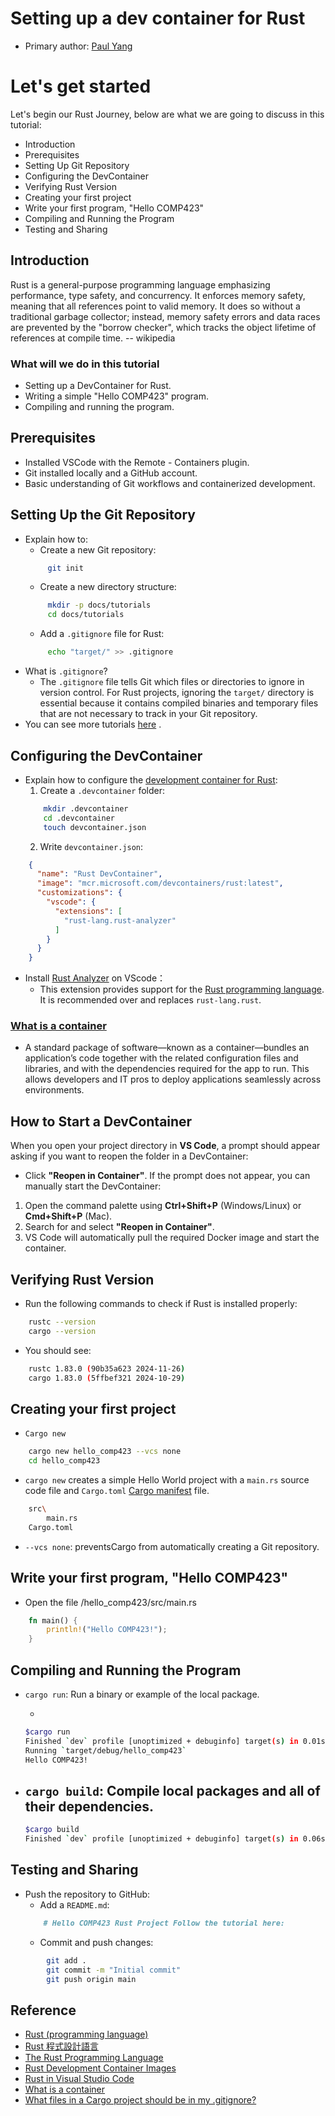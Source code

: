 # Setting up a dev container for Rust

* Primary author: [Paul Yang](https://github.com/Paulyang80)

# Let's get started

Let's begin our Rust Journey, below are what we are going to discuss in this tutorial:
- Introduction
- Prerequisites
- Setting Up Git Repository
- Configuring the DevContainer
- Verifying Rust Version
- Creating your first project
- Write your first program, "Hello COMP423"
- Compiling and Running the Program
- Testing and Sharing

## Introduction
Rust is a general-purpose programming language emphasizing performance, type safety, and concurrency. It enforces memory safety, meaning that all references point to valid memory. It does so without a traditional garbage collector; instead, memory safety errors and data races are prevented by the "borrow checker", which tracks the object lifetime of references at compile time. -- wikipedia

### What will we do in this tutorial
- Setting up a DevContainer for Rust.
- Writing a simple "Hello COMP423" program.
- Compiling and running the program.

## Prerequisites
- Installed VSCode with the Remote - Containers plugin.
- Git installed locally and a GitHub account.
- Basic understanding of Git workflows and containerized development.

## Setting Up the Git Repository
- Explain how to:
    - Create a new Git repository:
	```Bash
	     git init 
	```
    - Create a new directory structure:
    ```Bash
         mkdir -p docs/tutorials 
         cd docs/tutorials
	```
    - Add a `.gitignore` file for Rust:
	```Bash
		 echo "target/" >> .gitignore
	```
- What is `.gitignore`?
	- The `.gitignore` file tells Git which files or directories to ignore in version control. For Rust projects, ignoring the `target/` directory is essential because it contains compiled binaries and temporary files that are not necessary to track in your Git repository.
- You can see more tutorials [here](https://git-scm.com/docs/gittutorial) .
## Configuring the DevContainer
- Explain how to configure the [development container for Rust](https://hub.docker.com/r/microsoft/devcontainers-rust):
	1. Create a `.devcontainer` folder:
	```Bash
		mkdir .devcontainer
		cd .devcontainer
		touch devcontainer.json
	```
	2. Write `devcontainer.json`:
```Json
	{
	  "name": "Rust DevContainer",
	  "image": "mcr.microsoft.com/devcontainers/rust:latest",
	  "customizations": {
	    "vscode": {
	      "extensions": [
	        "rust-lang.rust-analyzer"
	      ]
	    }
	  }
	}
```
- Install [Rust Analyzer](https://marketplace.visualstudio.com/items?itemName=rust-lang.rust-analyzer) on VScode：
	- This extension provides support for the [Rust programming language](https://www.rust-lang.org/). It is recommended over and replaces `rust-lang.rust`.
### [What is a container](https://azure.microsoft.com/en-us/resources/cloud-computing-dictionary/what-is-a-container)
- A standard package of software—known as a container—bundles an application’s code together with the related configuration files and libraries, and with the dependencies required for the app to run. This allows developers and IT pros to deploy applications seamlessly across environments.
## How to Start a DevContainer
When you open your project directory in **VS Code**, a prompt should appear asking if you want to reopen the folder in a DevContainer:
- Click **"Reopen in Container"**.
If the prompt does not appear, you can manually start the DevContainer:
1. Open the command palette using **Ctrl+Shift+P** (Windows/Linux) or **Cmd+Shift+P** (Mac).
2. Search for and select **"Reopen in Container"**.
3. VS Code will automatically pull the required Docker image and start the container.

## Verifying Rust Version
- Run the following commands to check if Rust is installed properly:
```bash
    rustc --version 
    cargo --version
```
- You should see:
```Bash
	rustc 1.83.0 (90b35a623 2024-11-26)
	cargo 1.83.0 (5ffbef321 2024-10-29)
```
## Creating your first project
- `Cargo new`
```Bash
	cargo new hello_comp423 --vcs none
	cd hello_comp423
```
- `cargo new` creates a simple Hello World project with a `main.rs` source code file and `Cargo.toml` [Cargo manifest](https://doc.rust-lang.org/cargo/reference/manifest.html) file.
```Bash
	src\
	    main.rs
	Cargo.toml
```
- `--vcs none`: preventsCargo from automatically creating a Git repository.

## Write your first program, "Hello COMP423"
- Open the file /hello_comp423/src/main.rs
```Rust
	fn main() {
	    println!("Hello COMP423!");
	}
```
## Compiling and Running the Program
- `cargo run`: Run a binary or example of the local package.
	- ```
	```Bash
	$cargo run
	Finished `dev` profile [unoptimized + debuginfo] target(s) in 0.01s
    Running `target/debug/hello_comp423`
	Hello COMP423!
	```
- `cargo build`: Compile local packages and all of their dependencies.
	- 
	```Bash
	$cargo build
    Finished `dev` profile [unoptimized + debuginfo] target(s) in 0.06s
	```

## Testing and Sharing
- Push the repository to GitHub:
    - Add a `README.md`:
    ```Markdown
        # Hello COMP423 Rust Project Follow the tutorial here:
	```
    - Commit and push changes:
```Bash
        git add . 
        git commit -m "Initial commit" 
        git push origin main
```
## Reference
- [Rust (programming language)](https://en.wikipedia.org/wiki/Rust_(programming_language))
- [Rust 程式設計語言](https://rust-lang.tw/book-tw/title-page.html)
- [The Rust Programming Language](https://doc.rust-lang.org/book/title-page.html)
- [Rust Development Container Images](https://hub.docker.com/r/microsoft/devcontainers-rust)
- [Rust in Visual Studio Code](https://code.visualstudio.com/docs/languages/rust)
- [What is a container](https://azure.microsoft.com/en-us/resources/cloud-computing-dictionary/what-is-a-container)
- [What files in a Cargo project should be in my .gitignore?](https://stackoverflow.com/questions/43667176/what-files-in-a-cargo-project-should-be-in-my-gitignore)